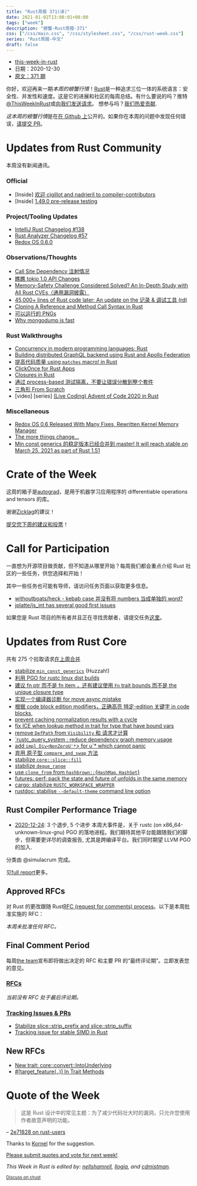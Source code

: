 ```yaml
---
title: "Rust周报 371(译)"
date: 2021-01-02T13:08:01+08:00
tags: ["week"]
description: "螃蟹-Rust周报-371"
css: ["/css/main.css", "/css/stylesheet.css", "/css/rust-week.css"]
series: "Rust周报-中文"
draft: false
---
```


- [this-week-in-rust](https://this-week-in-rust.org)
- 日期：2020-12-30
- [原文：371 期](https://this-week-in-rust.org/blog/2020/12/30/this-week-in-rust-371/)

你好，欢迎再来一期*本周的螃蟹行情*！[Rust](http://rust-lang.org)是一种追求三位一体的系统语言：安全性、并发性和速度。这是它的进展和社区的每周总结。有什么要说的吗？推特[@ThisWeekInRust](https://twitter.com/ThisWeekInRust)或[向我们发送请求](https://github.com/cmr/this-week-in-rust)。 想参与吗？[我们热爱贡献](https://github.com/rust-lang/rust/blob/master/CONTRIBUTING.md).

*这本周的螃蟹行情*是在[在 Github 上](https://github.com/cmr/this-week-in-rust)公开的。如果你在本周的问题中发现任何错误，[请提交 PR](https://github.com/cmr/this-week-in-rust/pulls)。

# Updates from Rust Community

本周没有新闻通讯。

### Official

- \[Inside] [欢迎 cjgillot and nadrieril to compiler-contributors](https://blog.rust-lang.org/inside-rust/2020/12/28/cjgillot-and-nadrieril-for-compiler-contributors.html)
- \[Inside] [1.49.0 pre-release testing](https://blog.rust-lang.org/inside-rust/2020/12/29/1.49.0-prerelease.html)

### Project/Tooling Updates

- [IntelliJ Rust Changelog #138](https://intellij-rust.github.io/2020/12/28/changelog-138.html)
- [Rust Analyzer Changelog #57](https://rust-analyzer.github.io/thisweek/2020/12/28/changelog-57.html)
- [Redox OS 0.6.0](https://www.redox-os.org/news/release-0.6.0/)

### Observations/Thoughts

- [Call Site Dependency 注射情况](https://matklad.github.io/2020/12/28/csdi.html)
- [瞧瞧 tokio 1.0 API Changes](https://leshow.github.io/post/udp_tokio_1_0/)
- [Memory-Safety Challenge Considered Solved? An In-Depth Study with All Rust CVEs（通用漏洞披露）](https://arxiv.org/abs/2003.03296)
- [45,000+ lines of Rust code later: An update on the 记录 & 调试工具 (rd)](https://github.com/sidkshatriya/me/blob/master/003-Rd-makes-significant-advances.md)
- [Cloning A Reference and Method Call Syntax in Rust](https://www.fpcomplete.com/blog/cloning-reference-method-calls/)
- [可以运行的 PNGs](https://djharper.dev/post/2020/12/26/executable-pngs/)
- [Why mongodump is fast](https://windsoilder.github.io/why_mongodump_is_fast.html)

### Rust Walkthroughs

- [Concurrency in modern programming languages: Rust](https://dev.to/deepu105/concurrency-in-modern-programming-languages-rust-19co)
- [Building distributed GraphQL backend using Rust and Apollo Federation](https://dev.to/rkudryashov/building-distributed-graphql-backend-using-rust-and-apollo-federation-50bm)
- [提高代码质量 using `matches` macro! in Rust](https://blog.knoldus.com/enhance-code-quality-using-matches-macro-in-rust/)
- [ClickOnce for Rust Apps](https://taggartsoftware.medium.com/clickonce-for-rust-apps-f96873feb8f1)
- [Closures in Rust](https://zhauniarovich.com/post/2020/2020-12-closures-in-rust/)
- [通过 process-based 测试隔离，不要让错误分散到整个套件](https://blog.cyplo.dev/posts/2020/12/fail-and-fork/)
- [三角形 From Scratch](https://rust-tutorials.github.io/triangle-from-scratch/opening_a_window/win32.html)
- \[video] \[series] [(Live Coding) Advent of Code 2020 in Rust](https://youtube.com/playlist?list=PLoSY6azqHO7BpQo8jWKi4cFIobJo-TCzU)

### Miscellaneous

- [Redox OS 0.6 Released With Many Fixes, Rewritten Kernel Memory Manager](https://www.phoronix.com/scan.php?page=news_item&px=Redox-OS-0.6-Released)
- [The more things change...](https://smallcultfollowing.com/babysteps/blog/2020/12/30/the-more-things-change/)
- [Min const generics 的稳定版本已经合并到 master! It will reach stable on March 25, 2021 as part of Rust 1.51](https://www.reddit.com/r/rust/comments/kl1e24/min_const_generics_stabilization_has_been_merged/)

# Crate of the Week

这周的箱子是[autograd](https://github.com/raskr/rust-autograd)，是用于机器学习应用程序的 differentiable operations and tensors 的库。

谢谢[Zicklag](https://users.rust-lang.org/t/crate-of-the-week/2704/864)的建议！

[提交您下周的建议和投票][submit_crate]！

[submit_crate]: https://users.rust-lang.org/t/crate-of-the-week/2704

# Call for Participation

一直想为开源项目做贡献，但不知道从哪里开始？每周我们都会重点介绍 Rust 社区的一些任务，供您选择和开始！

其中一些任务也可能有导师，请访问任务页面以获取更多信息。

- [withoutboats/heck - kebab case 并没有将 numbers 当成单独的 word?](https://github.com/withoutboats/heck/issues/18)
- [jplatte/js_int has several good first issues](https://github.com/jplatte/js_int/issues?q=is:issue+is:open+label:%22good+first+issue%22)

如果您是 Rust 项目的所有者并且正在寻找贡献者，请提交任务[这里][guidelines]。

[guidelines]: https://users.rust-lang.org/t/twir-call-for-participation/4821

# Updates from Rust Core

共有 275 个拉取请求[在上周合并][merged]

[merged]: https://github.com/search?q=is%3Apr+org%3Arust-lang+is%3Amerged+merged%3A2020-12-21..2020-12-28

- [stabilize `min_const_generics`](https://github.com/rust-lang/rust/pull/79135) (Huzzah!)
- [利用 PGO for rustc linux dist builds](https://github.com/rust-lang/rust/pull/80262)
- [建议 fn ptr 而不是 fn item ，还有建议使用 `Fn` trait bounds 而不是 the unique closure type](https://github.com/rust-lang/rust/pull/80284)
- [实现一个编译器诊断 for move async mistake](https://github.com/rust-lang/rust/pull/80160)
- [根据 code block edition modifiers，正确高亮 特定-edition 关键字 in code blocks,](https://github.com/rust-lang/rust/pull/80226)
- [prevent caching normalization results with a cycle](https://github.com/rust-lang/rust/pull/80246)
- [fix ICE when lookup method in trait for type that have bound vars](https://github.com/rust-lang/rust/pull/80170)
- [remove `DefPath` from `Visibility` 和 请求才计算](https://github.com/rust-lang/rust/pull/80099)
- [\`rustc_query_system : reduce dependency graph memory usage](https://github.com/rust-lang/rust/pull/79589)
- [add `impl Div<NonZeroU'*`> for u\`\* which cannot panic](https://github.com/rust-lang/rust/pull/79134)
- [弃用 原子型 `compare_and_swap` 方法](https://github.com/rust-lang/rust/pull/79261)
- [stabilize `core::slice::fill`](https://github.com/rust-lang/rust/pull/79213)
- [stabilize `deque_range`](https://github.com/rust-lang/rust/pull/79022)
- [use `clone_from` from `hashbrown::`{`HashMap`, `HashSet`}](https://github.com/rust-lang/rust/pull/80400)
- [futures: perf: pack the state and future of unfolds in the same memory](https://github.com/rust-lang/futures-rs/pull/2283)
- [cargo: stabilize `RUSTC_WORKSPACE_WRAPPER`](https://github.com/rust-lang/cargo/pull/8976)
- [rustdoc: stabilise `--default-theme` command line option](https://github.com/rust-lang/rust/pull/79642)

## Rust Compiler Performance Triage

- [2020-12-24](https://github.com/rust-lang/rustc-perf/blob/master/triage/2020-12-24.md):
  3 个退步, 5 个进步
  本周大事件是，关于 rustc (on x86_64-unknown-linux-gnu) PGO 的落地进程。我们期待其他平台能跟随我们的脚步，但需要更详尽的调查报告, 尤其是跨编译平台。我们同时期望 LLVM PGO 的加入.

分类由 @simulacrum 完成。

见[full report](https://github.com/rust-lang/rustc-perf/blob/master/triage/2020-12-24.md)更多。

## Approved RFCs

对 Rust 的更改跟随 Rust[RFC (request for comments) process](https://github.com/rust-lang/rfcs#rust-rfcs)。以下是本周批准实施的 RFC：

_本周未批准任何 RFC。_

## Final Comment Period

每周[the team](https://www.rust-lang.org/team.html)宣布即将做出决定的 RFC 和主要 PR 的“最终评论期”。立即发表您的意见。

### [RFCs](https://github.com/rust-lang/rfcs/labels/final-comment-period)

_当前没有 RFC 处于最后评论期。_

### [Tracking Issues & PRs](https://github.com/rust-lang/rust/labels/final-comment-period)

- [Stabilize slice::strip_prefix and slice::strip_suffix](https://github.com/rust-lang/rust/pull/77853)
- [Tracking issue for stable SIMD in Rust](https://github.com/rust-lang/rust/issues/48556)

## New RFCs

- [New trait: core::convert::IntoUnderlying](https://github.com/rust-lang/rfcs/pull/3046)
- [#\[target_feature(..)\] In Trait Methods](https://github.com/rust-lang/rfcs/pull/3042)

# Quote of the Week

> 这是 Rust 设计中的常见主题：为了减少代码壮大时的漏洞，只允许您使用作者故意声明的功能。

– [2e71828 on rust-users](https://users.rust-lang.org/t/why-explicit-const-fn-token-needed/53006/2)

Thanks to [Kornel](https://users.rust-lang.org/t/twir-quote-of-the-week/328/980) for the suggestion.

[Please submit quotes and vote for next week!](https://users.rust-lang.org/t/twir-quote-of-the-week/328)

_This Week in Rust is edited by: [nellshamrell](https://github.com/nellshamrell), [llogiq](https://github.com/llogiq), and [cdmistman](https://github.com/cdmistman)._

<small>[Discuss on r/rust](https://www.reddit.com/r/rust/comments/knhni9/this_week_in_rust_371/)</small>
